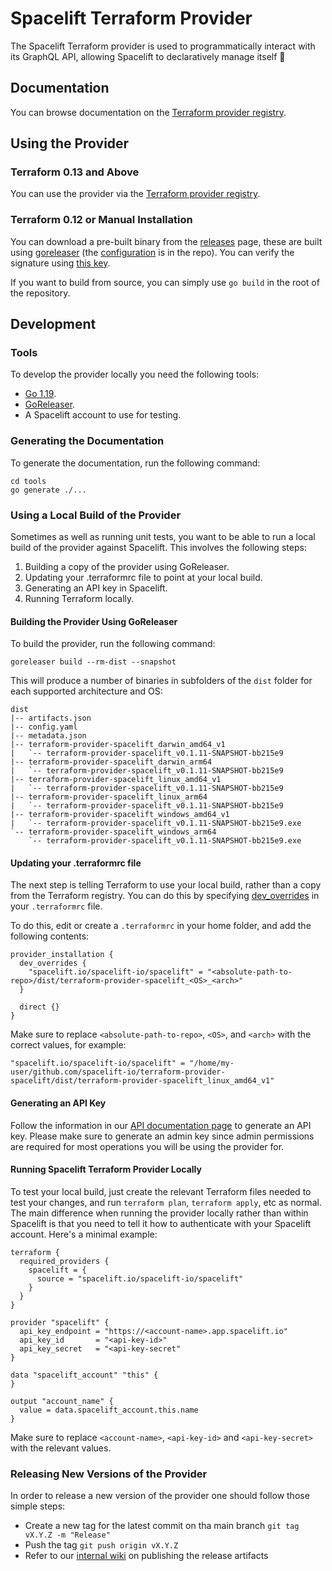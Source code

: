 # Spacelift Terraform Provider

The Spacelift Terraform provider is used to programmatically interact with its GraphQL API, allowing Spacelift to declaratively manage itself 🤯

## Documentation

You can browse documentation on the [Terraform provider registry](https://registry.terraform.io/providers/spacelift-io/spacelift/latest/docs).

## Using the Provider

### Terraform 0.13 and Above

You can use the provider via the [Terraform provider registry](https://registry.terraform.io/providers/spacelift-io/spacelift/latest).

### Terraform 0.12 or Manual Installation

You can download a pre-built binary from the [releases](https://github.com/spacelift-io/terraform-provider-spacelift/releases/) page, these are built using [goreleaser](https://goreleaser.com/) (the [configuration](.goreleaser.yml) is in the repo). You can verify the signature using [this key](https://keys.openpgp.org/vks/v1/by-fingerprint/175FD97AD2358EFE02832978E302FB5AA29D88F7).

If you want to build from source, you can simply use `go build` in the root of the repository.

## Development

### Tools

To develop the provider locally you need the following tools:

- [Go 1.19](https://go.dev/doc/install).
- [GoReleaser](https://goreleaser.com/).
- A Spacelift account to use for testing.

### Generating the Documentation

To generate the documentation, run the following command:
```shell
cd tools
go generate ./...
```

### Using a Local Build of the Provider

Sometimes as well as running unit tests, you want to be able to run a local build of the provider against Spacelift.
This involves the following steps:

1. Building a copy of the provider using GoReleaser.
2. Updating your .terraformrc file to point at your local build.
3. Generating an API key in Spacelift.
4. Running Terraform locally.

#### Building the Provider Using GoReleaser

To build the provider, run the following command:

```shell
goreleaser build --rm-dist --snapshot
```

This will produce a number of binaries in subfolders of the `dist` folder for each supported
architecture and OS:

```text
dist
|-- artifacts.json
|-- config.yaml
|-- metadata.json
|-- terraform-provider-spacelift_darwin_amd64_v1
|   `-- terraform-provider-spacelift_v0.1.11-SNAPSHOT-bb215e9
|-- terraform-provider-spacelift_darwin_arm64
|   `-- terraform-provider-spacelift_v0.1.11-SNAPSHOT-bb215e9
|-- terraform-provider-spacelift_linux_amd64_v1
|   `-- terraform-provider-spacelift_v0.1.11-SNAPSHOT-bb215e9
|-- terraform-provider-spacelift_linux_arm64
|   `-- terraform-provider-spacelift_v0.1.11-SNAPSHOT-bb215e9
|-- terraform-provider-spacelift_windows_amd64_v1
|   `-- terraform-provider-spacelift_v0.1.11-SNAPSHOT-bb215e9.exe
`-- terraform-provider-spacelift_windows_arm64
    `-- terraform-provider-spacelift_v0.1.11-SNAPSHOT-bb215e9.exe
```

#### Updating your .terraformrc file

The next step is telling Terraform to use your local build, rather than a copy from the Terraform
registry. You can do this by specifying [dev_overrides](https://www.terraform.io/cli/config/config-file#development-overrides-for-provider-developers)
in your `.terraformrc` file.

To do this, edit or create a `.terraformrc` in your home folder, and add the following contents:

```hcl
provider_installation {
  dev_overrides {
    "spacelift.io/spacelift-io/spacelift" = "<absolute-path-to-repo>/dist/terraform-provider-spacelift_<OS>_<arch>"
  }

  direct {}
}
```

Make sure to replace `<absolute-path-to-repo>`, `<OS>`, and `<arch>` with the correct values, for example:

```hcl
"spacelift.io/spacelift-io/spacelift" = "/home/my-user/github.com/spacelift-io/terraform-provider-spacelift/dist/terraform-provider-spacelift_linux_amd64_v1"
```

#### Generating an API Key

Follow the information in our [API documentation page](https://docs.spacelift.io/integrations/api) to generate an API key.
Please make sure to generate an admin key since admin permissions are required for most operations
you will be using the provider for.

#### Running Spacelift Terraform Provider Locally

To test your local build, just create the relevant Terraform files needed to test your changes,
and run `terraform plan`, `terraform apply`, etc as normal. The main difference when running
the provider locally rather than within Spacelift is that you need to tell it how to authenticate
with your Spacelift account. Here's a minimal example:

```hcl
terraform {
  required_providers {
    spacelift = {
      source = "spacelift.io/spacelift-io/spacelift"
    }
  }
}

provider "spacelift" {
  api_key_endpoint = "https://<account-name>.app.spacelift.io"
  api_key_id       = "<api-key-id>"
  api_key_secret   = "<api-key-secret"
}

data "spacelift_account" "this" {
}

output "account_name" {
  value = data.spacelift_account.this.name
}
```

Make sure to replace `<account-name>`, `<api-key-id>` and `<api-key-secret>` with the relevant values.

### Releasing New Versions of the Provider

In order to release a new version of the provider one should follow those simple steps:

- Create a new tag for the latest commit on tha main branch `git tag  vX.Y.Z -m "Release"`
- Push the tag `git push origin vX.Y.Z`
- Refer to our [internal wiki](https://app.archbee.com/docs/dMS7BZGMqzvpWO6GZQDvr/HIoUgkdmiPeUjUvZL_NEL) on publishing the release artifacts
